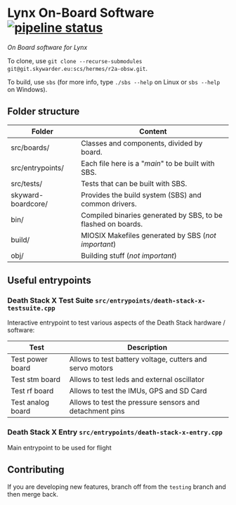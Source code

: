 # Lynx On-Board Software [![pipeline status](https://git.skywarder.eu/r2a/skyward-boardcore/badges/master/pipeline.svg)](https://git.skywarder.eu/r2a/skyward-boardcore/commits/master)

*On Board software for Lynx*

To clone, use `git clone --recurse-submodules git@git.skywarder.eu:scs/hermes/r2a-obsw.git`.

To build, use `sbs` (for more info, type `./sbs --help` on Linux or `sbs --help` on Windows).

## Folder structure

|   Folder               |   Content                                                    |
| ---------------------- | ------------------------------------------------------------ |
| src/boards/            | Classes and components, divided by board.                    |
| src/entrypoints/       | Each file here is a "*main*" to be built with SBS.           |
| src/tests/             | Tests that can be built with SBS.                            |
| skyward-boardcore/     | Provides the build system (SBS) and common drivers.          |
| bin/                   | Compiled binaries generated by SBS, to be flashed on boards. |
| build/                 | MIOSIX Makefiles generated by SBS (*not important*)          |
| obj/                   | Building stuff (*not important*)                             |


## Useful entrypoints

### Death Stack X Test Suite `src/entrypoints/death-stack-x-testsuite.cpp`

Interactive entrypoint to test various aspects of the Death Stack hardware / software:  

| Test              | Description                                              |
| ----------------- | -------------------------------------------------------- |
| Test power board  | Allows to test battery voltage, cutters and servo motors |
| Test stm board    | Allows to test leds and external oscillator              | 
| Test rf board     | Allows to test the IMUs, GPS and SD Card                 |
| Test analog board | Allows to test the pressure sensors and detachment pins  |

### Death Stack X Entry `src/entrypoints/death-stack-x-entry.cpp`

Main entrypoint to be used for flight

## Contributing

If you are developing new features, branch off from the `testing` branch and then merge back.
